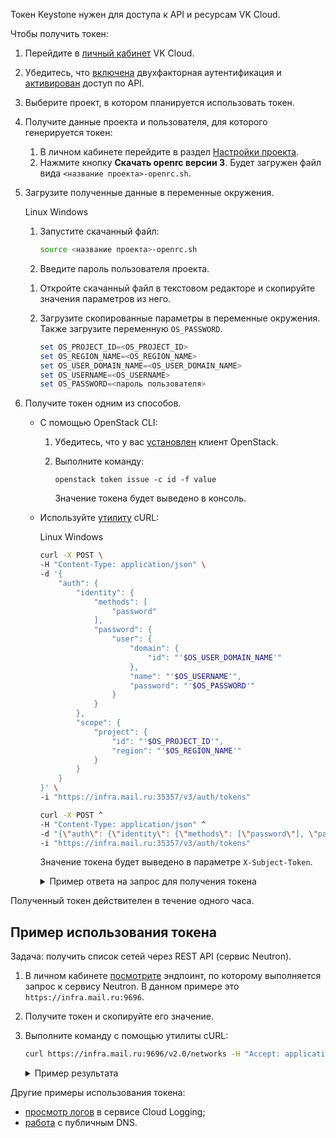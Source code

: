 Токен Keystone нужен для доступа к API и ресурсам VK Cloud.

Чтобы получить токен:

1. Перейдите в [личный кабинет](https://mcs.mail.ru/app/) VK Cloud.
1. Убедитесь, что [включена](/ru/base/account/instructions/account-manage/manage-2fa) двухфакторная аутентификация и [активирован](/ru/manage/tools-for-using-services/rest-api/enable-api) доступ по API.
1. Выберите проект, в котором планируется использовать токен.
1. Получите данные проекта и пользователя, для которого генерируется токен:

   1. В личном кабинете перейдите в раздел [Настройки проекта](https://mcs.mail.ru/app/project/keys/).
   1. Нажмите кнопку **Скачать openrc версии 3**. Будет загружен файл вида `<название проекта>-openrc.sh`.

1. Загрузите полученные данные в переменные окружения.

   <tabs>
   <tablist>
   <tab>Linux</tab>
   <tab>Windows</tab>
   </tablist>
   <tabpanel>

   1. Запустите скачанный файл:

      ```bash
      source <название проекта>-openrc.sh
      ```

   1. Введите пароль пользователя проекта.

   </tabpanel>
   <tabpanel>

   1. Откройте скачанный файл в текстовом редакторе и скопируйте значения параметров из него.
   2. Загрузите скопированные параметры в переменные окружения. Также загрузите переменную `OS_PASSWORD`.

      ```powershell
      set OS_PROJECT_ID=<OS_PROJECT_ID>
      set OS_REGION_NAME=<OS_REGION_NAME>
      set OS_USER_DOMAIN_NAME=<OS_USER_DOMAIN_NAME>
      set OS_USERNAME=<OS_USERNAME>
      set OS_PASSWORD=<пароль пользователя>
      ```

   </tabpanel>
   </tabs>

1. Получите токен одним из способов.

   - С помощью OpenStack CLI:

      1. Убедитесь, что у вас [установлен](/ru/base/account/project/cli/setup) клиент OpenStack.
      2. Выполните команду:

         ```
         openstack token issue -c id -f value
         ```

         Значение токена будет выведено в консоль.

   - Используйте [утилиту](https://github.com/curl/curl/blob/master/docs/INSTALL.md) cURL:

      <tabs>
      <tablist>
      <tab>Linux</tab>
      <tab>Windows</tab>
      </tablist>
      <tabpanel>

      ```bash
      curl -X POST \
      -H "Content-Type: application/json" \
      -d '{
          "auth": {
              "identity": {
                  "methods": [
                      "password"
                  ],
                  "password": {
                      "user": {
                          "domain": {
                              "id": "'$OS_USER_DOMAIN_NAME'"
                          },
                          "name": "'$OS_USERNAME'",
                          "password": "'$OS_PASSWORD'"
                      }
                  }
              },
              "scope": {
                  "project": {
                      "id": "'$OS_PROJECT_ID'",
                      "region": "'$OS_REGION_NAME'"
                  }
              }
          }
      }' \
      -i "https://infra.mail.ru:35357/v3/auth/tokens"
      ```

      </tabpanel>
      <tabpanel>

      ```bash
      curl -X POST ^
      -H "Content-Type: application/json" ^
      -d "{\"auth\": {\"identity\": {\"methods\": [\"password\"], \"password\": {\"user\": {\"domain\": {\"id\": \"%OS_USER_DOMAIN_NAME%\"}, \"name\": \"%OS_USERNAME%\",\"password\": \"%OS_PASSWORD%\"}}}, \"scope\": {\"project\": {\"id\": \"%OS_PROJECT_ID%\"}}}}" ^
      -i "https://infra.mail.ru:35357/v3/auth/tokens"
      ```

      </tabpanel>
      </tabs>

      Значение токена будет выведено в параметре `X-Subject-Token`.

      <details>
      <summary markdown="span">Пример ответа на запрос для получения токена</summary>

      ```bash
      HTTP/1.1 201 Created

      date: Wed, 18 Jan 2023 15:02:04 GMT
      server: Apache/2.4.6 (CentOS) mod_wsgi/3.4 Python/2.7.5

      X-Subject-Token: XXXXXXXXXnsH_iUvos_UFSveInsHgPAKnBefJn_TghGVIBjDEDo4vLYU9xWnDrVIBp3el87i5vtrknja14Gcgc9uTgXdRyr3hm8isz8iAPp5FEq27-WLZQAwfhCfGB4sNdlpAjWYZrNYmUbglgqzoTqqwQXXXXXXX

      vary: X-Auth-Token
      x-openstack-request-id: req-7de8bc92-0000-0000-0000-906e6e63f956
      content-length: 322
      content-type: application/json
      set-cookie: PROXYSRV_ADMIN=acadfd0285XXXXXX|XXXXX|XXXXX; path=/; Secure
      connection: close

      {"token": {"issued_at": "2023-01-18T15:02:04.000000Z", "audit_ids": ["XXXX-iu5TeiUOU66VNO_-g"], "methods": ["password"], "expires_at": "2023-01-18T16:02:04.000000Z", "user": {"password_expires_at": null, "domain": {"id": "users", "name": "users"}, "id": "00000000000000XXX", "name": "example@example.ex"}}}
      ```

      </details>

<warn>

Полученный токен действителен в течение одного часа.

</warn>

## Пример использования токена

Задача: получить список сетей через REST API (сервис Neutron).

1. В личном кабинете [посмотрите](https://mcs.mail.ru/app/project/endpoints) эндпоинт, по которому выполняется запрос к сервису Neutron. В данном примере это `https://infra.mail.ru:9696`.
1. Получите токен и скопируйте его значение.
1. Выполните команду с помощью утилиты cURL:

   ```bash
   curl https://infra.mail.ru:9696/v2.0/networks -H "Accept: application/json" -H "X-Auth-Token: <токен, сгенерированный на предыдущем шаге>"
   ```

   <details>
   <summary markdown="span">Пример результата</summary>

   ```json
   {
        "networks": [
            {
                "ipv6_address_scope": null,
                "dns_domain": null,
                "revision_number": 6,
                "port_security_enabled": true,
                "id": "0e4d7c1e-ba20-0000-0000-7623648487a6",
                "router:external": false,
                "availability_zone_hints": [],
                "availability_zones": [
                    "nova"
                ],
                "ipv4_address_scope": null,
                "shared": false,
                "project_id": "b5b7ffd4ef0547e5b222f44500000000",
                "status": "ACTIVE",
                "subnets": [
                    "5ab0164b-2528-0000-0000-b2a8d5e62661"
                ],
                "private_dns_domain": "mcs.local.",
                "description": "",
                "tags": [],
                "updated_at": "2022-11-22T07:24:53Z",
                "name": "demoNet2",
                "admin_state_up": true,
                "tenant_id": "b5b7ffd4ef0547e5b222f44500000000",
                "created_at": "2022-11-22T07:24:51Z",
                "mtu": 1500,
                "sdn": "neutron"
            },
        ]
    }
   ```

   </details>

Другие примеры использования токена:

- [просмотр логов](/ru/manage/logging/start/view-logs) в сервисе Cloud Logging;
- [работа](/ru/additionals/api/api-dns) с публичным DNS.
